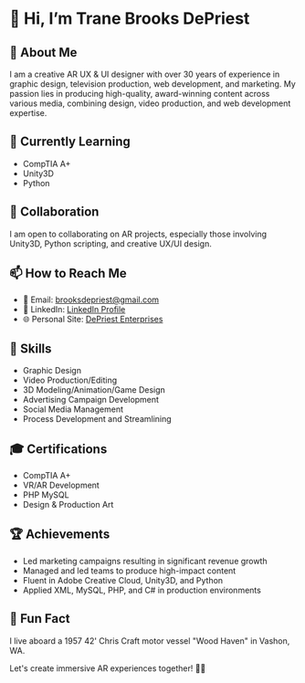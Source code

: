 # 👋 Hi, I’m Trane Brooks DePriest

## 👀 About Me
I am a creative AR UX & UI designer with over 30 years of experience in graphic design, television production, web development, and marketing. My passion lies in producing high-quality, award-winning content across various media, combining design, video production, and web development expertise.

## 🌱 Currently Learning
- CompTIA A+
- Unity3D
- Python

## 💞️ Collaboration
I am open to collaborating on AR projects, especially those involving Unity3D, Python scripting, and creative UX/UI design.

## 📫 How to Reach Me
- 📧 Email: brooksdepriest@gmail.com
- 💼 LinkedIn: [LinkedIn Profile](https://www.linkedin.com/in/brooksdepriest/)
- 🌐 Personal Site: [DePriest Enterprises](https://depriestenterprises.com)

## 🚀 Skills
- Graphic Design
- Video Production/Editing
- 3D Modeling/Animation/Game Design
- Advertising Campaign Development
- Social Media Management
- Process Development and Streamlining

## 🎓 Certifications
- CompTIA A+
- VR/AR Development
- PHP MySQL
- Design & Production Art

## 🏆 Achievements
- Led marketing campaigns resulting in significant revenue growth
- Managed and led teams to produce high-impact content
- Fluent in Adobe Creative Cloud, Unity3D, and Python
- Applied XML, MySQL, PHP, and C# in production environments

## 🌟 Fun Fact
I live aboard a 1957 42' Chris Craft motor vessel "Wood Haven" in Vashon, WA.

Let's create immersive AR experiences together! 🚀✨


